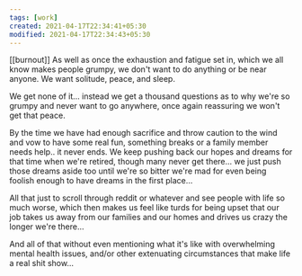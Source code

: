 ```yaml
---
tags: [work]
created: 2021-04-17T22:34:41+05:30
modified: 2021-04-17T22:34:43+05:30
---
```

[[burnout]]
As well as once the exhaustion and fatigue set in, which we all know makes people grumpy, we don't want to do anything or be near anyone. We want solitude, peace, and sleep. 

We get none of it... instead we get a thousand questions as to why we're so grumpy and never want to go anywhere, once again reassuring we won't get that peace. 

By the time we have had enough sacrifice and throw caution to the wind and vow to have some real fun, something breaks or a family member needs help.. it never ends. We keep pushing back our hopes and dreams for that time when we're retired, though many never get there... we just push those dreams aside too until we're so bitter we're mad for even being foolish enough to have dreams in the first place...

All that just to scroll through reddit or whatever and see people with life so much worse, which then makes us feel like turds for being upset that our job takes us away from our families and our homes and drives us crazy the longer we're there...

And all of that without even mentioning what it's like with overwhelming mental health issues, and/or other extenuating circumstances that make life a real shit show... 